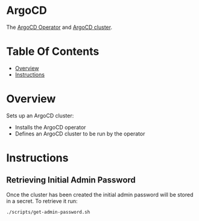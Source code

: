 # ArgoCD
The [ArgoCD Operator](https://argocd-operator.readthedocs.io/) and [ArgoCD cluster](https://argoproj.github.io/cd/).

# Table Of Contents
- [Overview](#overview)
- [Instructions](#instructions)

# Overview
Sets up an ArgoCD cluster:

- Installs the ArgoCD operator
- Defines an ArgoCD cluster to be run by the operator

# Instructions
## Retrieving Initial Admin Password
Once the cluster has been created the initial admin password will be stored in a secret. To retrieve it run:

```bash
./scripts/get-admin-password.sh
```